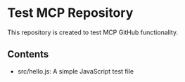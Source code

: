 # Test MCP Repository

This repository is created to test MCP GitHub functionality.

## Contents

- src/hello.js: A simple JavaScript test file